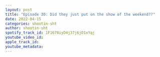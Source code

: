 ```yaml
---
layout: post
title: "Episode 30: Did they just put on the show of the weekend??"
date: 2022-04-15
categories: shootin-sht
author: shootin-sht
spotify_track_id: 1F1678iyD4j37j6jD1xYqj
youtube_video_id: 
apple_track_id: 
youtube_metadata: 
---
```

